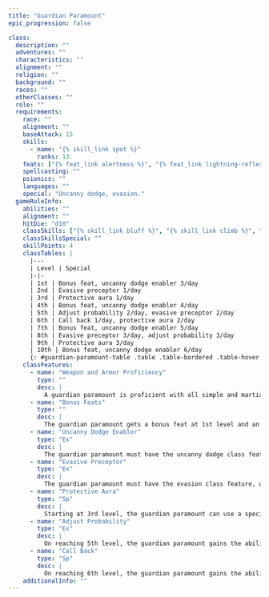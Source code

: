 ```yaml
---
title: "Guardian Paramount"
epic_progression: false

class:
  description: ""
  adventures: ""
  characteristics: ""
  alignment: ""
  religion: ""
  background: ""
  races: ""
  otherClasses: ""
  role: ""
  requirements:
    race: ""
    alignment: ""
    baseAttack: 15
    skills:
      - name: "{% skill_link spot %}"
        ranks: 13.
    feats: ["{% feat_link alertness %}", "{% feat_link lightning-reflexes %}", "{% epic_feat_link blinding-speed %}", "{% epic_feat_link superior-initiative %}"]
    spellcasting: ""
    psionics: ""
    languages: ""
    special: "Uncanny dodge, evasion."
  gameRuleInfo:
    abilities: ""
    alignment: ""
    hitDie: "d10"
    classSkills: ["{% skill_link bluff %}", "{% skill_link climb %}", "{% skill_link diplomacy %}", "{% skill_link intimidate %}", "{% skill_link jump %}", "{% skill_link listen %}", "{% skill_link profession %}", "{% skill_link spot %}"]
    classSkillsSpecial: ""
    skillPoints: 4
    classTables: |
      |---
      | Level | Special
      |-|-
      | 1st | Bonus feat, uncanny dodge enabler 3/day
      | 2nd | Evasive preceptor 1/day
      | 3rd | Protective aura 1/day
      | 4th | Bonus feat, uncanny dodge enabler 4/day
      | 5th | Adjust probability 2/day, evasive preceptor 2/day
      | 6th | Call back 1/day, protective aura 2/day
      | 7th | Bonus feat, uncanny dodge enabler 5/day
      | 8th | Evasive preceptor 3/day, adjust probability 3/day
      | 9th | Protective aura 3/day
      | 10th | Bonus feat, uncanny dodge enabler 6/day
      {: #guardian-paramount-table .table .table-bordered .table-hover .table-striped data-caption="Table: The Guardian Paramount" }
    classFeatures:
      - name: "Weapon and Armor Proficiency"
        type: ""
        desc: |
          A guardian paramount is proficient with all simple and martial weapons, all armor, and shields.
      - name: "Bonus Feats"
        type: ""
        desc: |
          The guardian paramount gets a bonus feat at 1st level and an additional bonus feat every three levels thereafter. These bonus feats must be selected from the following list: Bulwark of Defense, Combat Archery, Damage Reduction, Dexterous Fortitude, Dexterous Will, Epic Dodge, Epic Fortitude, Epic Reflexes, Epic Reputation, Epic Skill Focus, Epic Speed, Epic Toughness, Epic Trapfinding, Epic Will, Exceptional Deflection, Fast Healing, Great Dexterity, Improved Combat Reflexes, Improved Sneak Attack, Improved Spell Resistance, Infinite Deflection, Legendary Climber, Lingering Damage, Mobile Defense, Perfect Health, Reflect Arrows, Self-Concealment, Sneak Attack of Opportunity, Spellcasting Harrier, and Uncanny Accuracy.
      - name: "Uncanny Dodge Enabler"
        type: "Ex"
        desc: |
          The guardian paramount must have the uncanny dodge class feature to qualify for the prestige class, so at a minimum the guardian paramount has the extraordinary ability to retain his or her Dexterity bonus to AC (if any) regardless of being caught flat-footed or struck by an invisible attacker. It is possible that the character has higher-level aspects of the uncanny dodge ability. Whatever the level of uncanny dodge attained by the character, the guardian paramount can extend the features of his or her uncanny dodge ability to include any one creature he or she designates within 5 feet of him or her (he or she can designate a creature or change designations as a free action once per round). The guardian paramount can extend his or her uncanny dodge ability three times per day at 1st level, plus one additional time per day every three levels thereafter.
      - name: "Evasive Preceptor"
        type: "Ex"
        desc: |
          The guardian paramount must have the evasion class feature, which allows the character to take no damage from an area attack with a successful Reflex save. He or she may also have improved evasion, though this is not a prerequisite. The character can extend evasion or improved evasion to include any one creature he or she designates within 5 feet of him or her. The guardian paramount can extend his or her evasion ability once per day at 2nd level, plus one additional time per day every three levels thereafter.
      - name: "Protective Aura"
        type: "Sp"
        desc: |
          Starting at 3rd level, the guardian paramount can use a special form of {% spell_link shield-other %} once per day, plus one additional time per day every three levels thereafter. When a guardian paramount creates a _protective aura_ , the transferred wounds are dealt to the guardian paramount as subdual damage, not normal damage, as with the _shield other_ spell. Otherwise, the guardian paramount's _protective aura_ functions like the {% spell_link shield-other %} spell cast by an 8th-level cleric.
      - name: "Adjust Probability"
        type: "Ex"
        desc: |
          On reaching 5th level, the guardian paramount gains the ability to affect probability twice per day, plus one additional time per day per three levels thereafter. The guardian paramount can force a reroll of one attack roll, check, or saving throw that another creature within 25 feet&ndash;friend or enemy&ndash;just made. The guardian paramount can find out whether the attack roll, check, or save would have succeeded before using this ability. The recipient must take the second roll, whether it's better or worse than the original roll. The use of this ability takes place outside the normal initiative order, but the paramount guardian can't use it if he or she is flat-footed or unable to see the situation resulting in the roll. The guardian paramount must decide whether to reroll as soon as the result of the attack roll, check, or save is known.
      - name: "Call Back"
        type: "Sp"
        desc: |
          On reaching 6th level, the guardian paramount gains the ability to return a dead creature that he or she has previously used any of his or her other class abilities on back to life, as if he or she had cast {% spell_link true-resurrection %} as a 20th-level cleric. The character can use this ability once per day, plus one additional time per day every six levels.
    additionalInfo: ""
---
```


